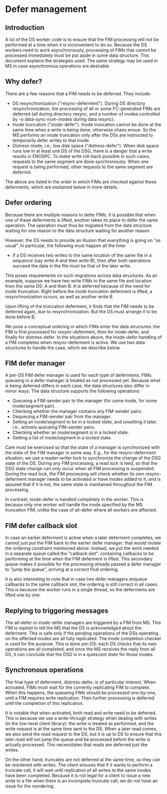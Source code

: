# Defer management #

## Introduction ##

A lot of the DS worker code is to ensure that the FIM processing will
not be performed at a time when it is inconvenient to do so.  Because
the DS workers need to work asynchronously, processing of FIMs that
cannot be processed immediately must be put aside in some data
structure.  This document explains the strategies used.  The same
strategy may be used in MS in case asynchronous operations are
desirable.

## Why defer? ##

There are a few reasons that a FIM needs to be deferred.  They include:

  * DS resynchronization ("resync-deferment").  During DS directory
    resynchronization, the processing of all or some FC-generated FIMs
    are deferred (all during directory resync, and a number of inodes
    controlled by -o data-sync-num-inodes during data resync).
  * Inode truncation ("inode-defer").  Inode truncation cannot be done
    at the same time when a write is being done, otherwise chaos
    ensue.  So the MS performs an inode truncation only after the DSs
    are instructed to temporarily defer writes to that inode.
  * Distress mode, i.e., low disk space ("distress-defer").  When disk
    space runs low in at least one DS of the DSG, there is a danger
    that a write results in ENOSPC.  To make write roll-back possible
    in such cases, requests to the same segment are done
    synchronously.  When one request is being performed, other
    requests to the same segment are deferred.

The above are listed in the order in which FIMs are checked against
these deferments, which are explained below in more details.

## Defer ordering ##

Because there are multiple reasons to defer FIMs, it is possible that
when one of these deferments is lifted, another takes its place to
defer the same operation.  The operation must thus be migrated from
the data structure waiting for one reason to the data structure
waiting for another reason.

However, the DS needs to provide an illusion that everything is going
on "as usual".  In particular, the following must happen all the time:

  * If a DS receives two writes to the same location of the same file
    in a sequence (say write A and then write B), then after both
    operations succeed the data in the file must be that of the later
    write.

This poses requirements on such migrations across data structures.  As
an example, suppose we have two write FIMs to the same file and
location from the same DS: A and then B.  A is deferred because of the
need for inode truncation.  Right before the inode truncation
deferment is lifted, a resynchronization occurs, as well as another
write B.

Upon lifting of the truncation deferment, it finds that the FIM needs
to be deferred again, due to resynchronization.  But the DS must
arrange it to be done before B.

We pose a conceptual ordering in which FIMs enter the data structures:
the FIM is first processed for resync-deferment, then for inode-defer,
and finally for distress-defer.  In the situations above, the
inode-defer handling of a FIM completes when resync-deferment is
active.  We use two data structures to handle the case, which we
describe below.

## FIM defer manager ##

A per-DS FIM defer manager is used for each type of deferments.  FIMs
queueing in a defer manager is treated as not processed yet.  Because
what is being deferred differs in each case, the data structures also
differ in minor ways.  The data structure supports the following
operations:

  * Queueing a FIM-sender pair to the manager (for some inode, for
    some inode/segment pair).
  * Checking whether the manager contains any FIM-sender pairs.
  * Dequeuing a FIM-sender pair from the manager.
  * Setting an inode/segment to be in a locked state, and unsetting it
    later, i.e., actively queueing FIM-sender pairs.
  * Checking whether an inode/segment is in a locked state.
  * Getting a list of inode/segment in a locked state.

Care must be exercised so that the state of a manager is synchronized
with the state of the FIM manager in some way.  E.g., for the
resync-deferment situation, we use a reader-writer lock to synchronize
the change of the DSG state of the DS.  During any FIM processing, a
read lock is held, so that the DSG state change can only occur when
all FIM processing is suspended.  During the read lock, the FIM
processing will check whether its own resync-deferment manager needs
to be activated or have inodes added to it, and is assured that if it
is not, the same state is maintained throughout the FIM processing.

In contrast, inode-defer is handled completely in the worker.  This is
because only one worker will handle the inode specified by the MS
truncation FIM, unlike the case of all-defer where all workers are
affected.

## FIM defer callback slot ##

In case an earlier deferment is active when a later deferment
completes, we cannot just put the FIM back to the earlier defer
manager: that would violate the ordering constraint mentioned above.
Instead, we put the work needed in a separate queue called the
"callback slot", containing callbacks to be performing at the time
when the FIM deferment is lifted.  This secondary queue makes it
possible for the processing already passed a defer manager to "jump
the queue", arriving at a correct final ordering.

It is also interesting to note that in case two defer managers enqueue
callbacks to the same callback slot, the ordering is still correct in
all cases.  This is because the worker runs in a single thread, so the
deferments are lifted one by one.

## Replying to triggering messages ##

The all-defer or inode-defer managers are triggered by a FIM from MS.
This FIM is replied to tell the MS that the DS is acknowledged about
the deferment.  This is safe only if the pending operations of the DSs
operating on the affected inodes are all fully replicated.  The inode
completion checker is used for the purpose.  This is done per-DS: each
DS checks that its own operations are all completed, and once the MS
receives the reply from all DS, it can conclude that the DSG is in a
quiescent state for those inodes.

## Synchronous operations ##

The final type of deferment, distress-defer, is of particular
interest.  When activated, FIMs must wait for the currently
replicating FIM to complete.  When this happens, the queueing FIMs
should be processed one-by-one, until a FIM requires write
replication.  Then further processing is deferred until the completion
of this replication.

It is notable that when activated, both read and write need to be
deferred.  This is because we use a write-through strategy when
dealing with writes (in the low-level client library): the write is
treated as performed, and the write request is at the same time sent
to the DS.  When a later read comes, we also send the read request to
the DS, but it is up to DS to ensure that this later read will not
jump the queue and be processed before the write is actually
processed.  This necessitates that reads are deferred just like
writes.

On the other hand, truncates are not deferred at the same time, so
they can be reordered with writes.  The client ensures that if it
wants to perform a truncate call, it will wait until replication of
all writes to the same inodes have been completed.  Because it is not
legal for a client to issue a new write to a file when there is an
incomplete truncate call, we do not have an issue for the reordering.
